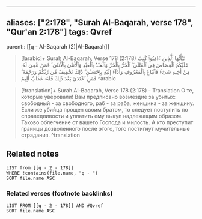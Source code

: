
---
aliases: ["2:178", "Surah Al-Baqarah, verse 178", "Qur'an 2:178"]
tags: Qvref
---

parent:: [[q - Al-Baqarah (2)|Al-Baqarah]]

> [!arabic]+ Surah Al-Baqarah, Verse 178 (2:178)
> <span class="quran-arabic">يَـٰٓأَيُّهَا ٱلَّذِينَ ءَامَنُوا۟ كُتِبَ عَلَيْكُمُ ٱلْقِصَاصُ فِى ٱلْقَتْلَى ۖ ٱلْحُرُّ بِٱلْحُرِّ وَٱلْعَبْدُ بِٱلْعَبْدِ وَٱلْأُنثَىٰ بِٱلْأُنثَىٰ ۚ فَمَنْ عُفِىَ لَهُۥ مِنْ أَخِيهِ شَىْءٌ فَٱتِّبَاعٌۢ بِٱلْمَعْرُوفِ وَأَدَآءٌ إِلَيْهِ بِإِحْسَـٰنٍ ۗ ذَٰلِكَ تَخْفِيفٌ مِّن رَّبِّكُمْ وَرَحْمَةٌ ۗ فَمَنِ ٱعْتَدَىٰ بَعْدَ ذَٰلِكَ فَلَهُۥ عَذَابٌ أَلِيمٌ</span>
^arabic

> [!translation]+ Surah Al-Baqarah, Verse 178 (2:178) - Translation
> О те, которые уверовали! Вам предписано возмездие за убитых: свободный - за свободного, раб - за раба, женщина - за женщину. Если же убийца прощен своим братом, то следует поступить по справедливости и уплатить ему выкуп надлежащим образом. Таково облегчение от вашего Господа и милость. А кто преступит границы дозволенного после этого, того постигнут мучительные страдания.
^translation



## Related notes
```dataview
LIST from [[q - 2 - 178]]
WHERE !contains(file.name, "q - ")
SORT file.name ASC
```

### Related verses (footnote backlinks)
```dataview
LIST FROM [[q - 2 - 178]] AND #Qvref
SORT file.name ASC
```

